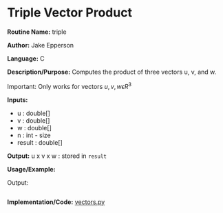 # Triple Vector Product

**Routine Name:** triple

**Author:** Jake Epperson

**Language:** C

**Description/Purpose:** Computes the product of three vectors u, v, and w.

Important: Only works for vectors $u,v,w \epsilon R^3$

**Inputs:**

- u : double[]
- v : double[]
- w : double[]
- n : int - size
- result : double[]

**Output:** u x v x w : stored in `result`

**Usage/Example:**

Output:
```
```

**Implementation/Code:** [vectors.py](../../../../src/linear_algebra/C/vectors.c)